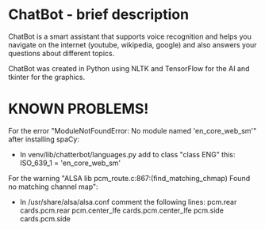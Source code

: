 # ChatBot - brief description
ChatBot is a smart assistant that supports voice recognition and helps you navigate on the internet (youtube, wikipedia, google) and also answers your questions about different topics.

ChatBot was created in Python using NLTK and TensorFlow for the AI and tkinter for the graphics.


# KNOWN PROBLEMS!

For the error "ModuleNotFoundError: No module named 'en_core_web_sm'" after installing spaCy:
- In venv/lib/chatterbot/languages.py add to class "class ENG" this: ISO_639_1 = 'en_core_web_sm'

For the warning "ALSA lib pcm_route.c:867:(find_matching_chmap) Found no matching channel map":
- In /usr/share/alsa/alsa.conf comment the following lines:
                pcm.rear cards.pcm.rear
                pcm.center_lfe cards.pcm.center_lfe
                pcm.side cards.pcm.side
